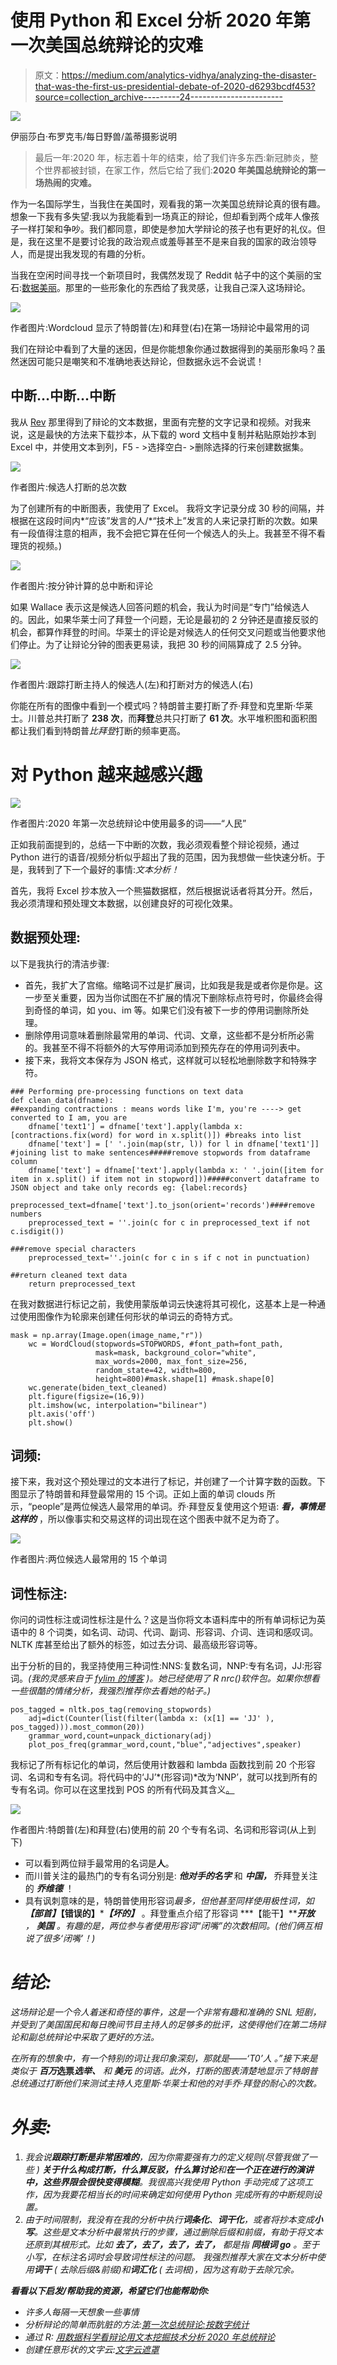 # 使用 Python 和 Excel 分析 2020 年第一次美国总统辩论的灾难

> 原文：<https://medium.com/analytics-vidhya/analyzing-the-disaster-that-was-the-first-us-presidential-debate-of-2020-d6293bcdf453?source=collection_archive---------24----------------------->

![](img/4cf654156b66981b049ff61240919df9.png)

伊丽莎白·布罗克韦/每日野兽/盖蒂摄影说明

> 最后一年:2020 年，标志着十年的结束，给了我们许多东西:新冠肺炎，整个世界都被封锁，在家工作，然后它给了我们:**2020 年美国总统辩论的第一场热闹的灾难。**

作为一名国际学生，当我住在美国时，观看我的第一次美国总统辩论真的很有趣。想象一下我有多失望:我以为我能看到一场真正的辩论，但却看到两个成年人像孩子一样打架和争吵。我们都同意，即使是参加大学辩论的孩子也有更好的礼仪。但是，我在这里不是要讨论我的政治观点或羞辱甚至不是来自我的国家的政治领导人，而是提出我发现的有趣的分析。

当我在空闲时间寻找一个新项目时，我偶然发现了 Reddit 帖子中的这个美丽的宝石:[数据美丽](https://www.reddit.com/r/dataisbeautiful/)。那里的一些形象化的东西给了我灵感，让我自己深入这场辩论。

![](img/e9b727797b1383e3f0c12686c3209a78.png)

作者图片:Wordcloud 显示了特朗普(左)和拜登(右)在第一场辩论中最常用的词

我们在辩论中看到了大量的迷因，但是你能想象你通过数据得到的美丽形象吗？虽然迷因可能只是嘲笑和不准确地表达辩论，但数据永远不会说谎！

## 中断…中断…中断

我从 [Rev](https://www.rev.com/blog/transcripts/donald-trump-joe-biden-1st-presidential-debate-transcript-2020) 那里得到了辩论的文本数据，里面有完整的文字记录和视频。对我来说，这是最快的方法来下载抄本，从下载的 word 文档中复制并粘贴原始抄本到 Excel 中，并使用文本到列，F5 - >选择空白- >删除选择的行来创建数据集。

![](img/a46f5a1665e404931de5f0520f7af691.png)

作者图片:候选人打断的总次数

为了创建所有的中断图表，我使用了 Excel。
我将文字记录分成 30 秒的间隔，并根据在这段时间内*“应该”发言的人/*“技术上”发言的人来记录打断的次数。如果有一段值得注意的相声，我不会把它算在任何一个候选人的头上。我甚至不得不看理货的视频。)

![](img/2715fbd1dd52d0bf096a9250f813d902.png)

作者图片:按分钟计算的总中断和评论

如果 Wallace 表示这是候选人回答问题的机会，我认为时间是“专门”给候选人的。因此，如果华莱士问了拜登一个问题，无论是最初的 2 分钟还是直接反驳的机会，都算作拜登的时间。华莱士的评论是对候选人的任何交叉问题或当他要求他们停止。为了让辩论分钟的图表更易读，我把 30 秒的间隔算成了 2.5 分钟。

![](img/27aa465d2c49b30d85a878cb8c49f694.png)

作者图片:跟踪打断主持人的候选人(左)和打断对方的候选人(右)

你能在所有的图像中看到一个模式吗？特朗普主要打断了乔·拜登和克里斯·华莱士。川普总共打断了 **238 次**，而**拜登**总共只打断了 **61 次**。水平堆积图和面积图都让我们看到特朗普*比拜登*打断的频率更高。

# 对 Python 越来越感兴趣

![](img/212fb88b978f96dd074b32e220f94132.png)

作者图片:2020 年第一次总统辩论中使用最多的词——“人民”

正如我前面提到的，总结一下中断的次数，我必须观看整个辩论视频，通过 Python 进行的语音/视频分析似乎超出了我的范围，因为我想做一些快速分析。于是，我转到了下一个最好的事情:*文本分析！*

首先，我将 Excel 抄本放入一个熊猫数据框，然后根据说话者将其分开。然后，我必须清理和预处理文本数据，以创建良好的可视化效果。

## 数据预处理:

以下是我执行的清洁步骤:

*   首先，我扩大了宫缩。缩略词不过是扩展词，比如我是我是或者你是你是。这一步至关重要，因为当你试图在不扩展的情况下删除标点符号时，你最终会得到奇怪的单词，如 you、im 等。如果它们没有被下一步的停用词删除所处理。
*   删除停用词意味着删除最常用的单词、代词、文章，这些都不是分析所必需的。我甚至不得不将额外的大写停用词添加到预先存在的停用词列表中。
*   接下来，我将文本保存为 JSON 格式，这样就可以轻松地删除数字和特殊字符。

```
### Performing pre-processing functions on text data
def clean_data(dfname):
##expanding contractions : means words like I'm, you're ----> get converted to I am, you are
    dfname['text1'] = dfname['text'].apply(lambda x: [contractions.fix(word) for word in x.split()]) #breaks into list
    dfname['text'] = [' '.join(map(str, l)) for l in dfname['text1']]                                #joining list to make sentences#####remove stopwords from dataframe column
    dfname['text'] = dfname['text'].apply(lambda x: ' '.join([item for item in x.split() if item not in stopword]))#####convert dataframe to JSON object and take only records eg: {label:records}
    preprocessed_text=dfname['text'].to_json(orient='records')####remove numbers    
    preprocessed_text = ''.join(c for c in preprocessed_text if not c.isdigit())

###remove special characters
    preprocessed_text=''.join(c for c in s if c not in punctuation)

##return cleaned text data
    return preprocessed_text
```

在我对数据进行标记之前，我使用蒙版单词云快速将其可视化，这基本上是一种通过使用图像作为轮廓来创建任何形状的单词云的奇特方式。

```
mask = np.array(Image.open(image_name,"r")) 
    wc = WordCloud(stopwords=STOPWORDS, #font_path=font_path,
                   mask=mask, background_color="white",
                   max_words=2000, max_font_size=256,
                   random_state=42, width=800,
                   height=800)#mask.shape[1] #mask.shape[0]
    wc.generate(biden_text_cleaned)
    plt.figure(figsize=(16,9))
    plt.imshow(wc, interpolation="bilinear")
    plt.axis('off')
    plt.show()
```

## 词频:

接下来，我对这个预处理过的文本进行了标记，并创建了一个计算字数的函数。下图显示了特朗普和拜登最常用的 15 个词。正如上面的单词 clouds 所示，“people”是两位候选人最常用的单词。乔·拜登反复使用这个短语: ***看，事情是这样的*** ，所以像事实和交易这样的词出现在这个图表中就不足为奇了。

![](img/9c37498581cee475ffa0995be00d2d98.png)

作者图片:两位候选人最常用的 15 个单词

## 词性标注:

你问的词性标注或词性标注是什么？这是当你将文本语料库中的所有单词标记为英语中的 8 个词类，如名词、动词、代词、副词、形容词、介词、连词和感叹词。NLTK 库甚至给出了额外的标签，如过去分词、最高级形容词等。

出于分析的目的，我坚持使用三种词性:NNS:复数名词，NNP:专有名词，JJ:形容词。*(我的灵感来自于* [*fylim 的博客*](https://towardsdatascience.com/analyzing-the-chaotic-presidential-debate-2020-with-text-mining-techniques-238ed09d74c1) *)。她已经使用了 R nrc()软件包。如果你想看一些很酷的情绪分析，我强烈推荐你去看她的帖子。)*

```
pos_tagged = nltk.pos_tag(removing_stopwords)
    adj=dict(Counter(list(filter(lambda x: (x[1] == 'JJ' ), pos_tagged))).most_common(20)) 
    grammar_word,count=unpack_dictionary(adj)
    plot_pos_freq(grammar_word,count,"blue","adjectives",speaker)
```

我标记了所有标记化的单词，然后使用计数器和 lambda 函数找到前 20 个形容词、名词和专有名词。将代码中的‘JJ’*(形容词)*改为‘NNP’，就可以找到所有的专有名词。你可以在这里找到 POS 的所有代码及其含义[。](https://pythonprogramming.net/part-of-speech-tagging-nltk-tutorial/)

![](img/804eee9597660d7540126c51bcf34df0.png)

作者图片:特朗普(左)和拜登(右)使用的前 20 个专有名词、名词和形容词(从上到下)

*   可以看到两位辩手最常用的名词是**人**。
*   而川普关注的最热门的专有名词分别是: ***他对手的名字*** 和 ***中国，*** 乔拜登关注的 ***乔维德*** ！
*   具有讽刺意味的是，特朗普使用形容词*最多，但他甚至同样使用极性词，如 ***【部首】******【错误的】******【坏的】*** 。拜登重点介绍了形容词 ***【能干】******开放*** ， ***美国*** 。有趣的是，两位参与者使用形容词“闭嘴”的次数相同。(*他们俩互相说了很多‘闭嘴’！*)*

# ***结论**:*

*这场辩论是一个令人着迷和奇怪的事件，这是一个非常有趣和准确的 SNL 短剧，并受到了美国国民和每日晚间节目主持人的足够多的批评，这使得他们在第二场辩论和副总统辩论中采取了更好的方法。*

*在所有的想象中，有一个特别的词让我印象深刻，那就是——‘T0’*人* 。”接下来是类似于 ***百万******选票******选举、*** 和 ***美元*** 的词语。此外，打断的图表清楚地显示了特朗普总统通过打断他们来测试主持人克里斯·华莱士和他的对手乔·拜登的耐心的次数。*

# *外卖:*

1.  *我会说**跟踪打断是非常困难的**，因为你需要强有力的定义规则(*尽管我做了一些* ) **关于什么构成打断，什么算反驳，什么算讨论**和**在一个正在进行的演讲中，这些界限会很快变得模糊**。我很高兴我使用 Python 手动完成了这项工作，因为我要花相当长的时间来确定如何使用 Python 完成所有的中断规则设置。*
2.  *由于时间限制，我没有在我的分析中执行**词条化**、**词干化**，或者将抄本变成**小写**。这些是文本分析中最常执行的步骤，通过删除后缀和前缀，有助于将文本还原到其根形式。比如 ***去了，去了，去了，去了，*** 都是指 ***同根词 go*** 。至于小写，在标注名词时会导致词性标注的问题。
    我强烈推荐大家在文本分析中使用**词干** ( *去除后缀&前缀*)和**词汇化** ( *去词根*)，因为这有助于去除冗余。*

***看看以下启发/帮助我的资源，希望它们也能帮助你:***

*   *许多人每隔一天想象一些事情*
*   *分析辩论的简单而肮脏的方法:[第一次总统辩论:按数字统计](https://towardsdatascience.com/1st-presidential-debate-by-the-numbers-dee50b35f4ac)*
*   *通过 R: [用数据科学看辩论用文本挖掘技术分析 2020 年总统辩论](https://towardsdatascience.com/analyzing-the-chaotic-presidential-debate-2020-with-text-mining-techniques-238ed09d74c1)*
*   *创建任意形状的文字云:[文字云遮罩](https://towardsdatascience.com/create-word-cloud-into-any-shape-you-want-using-python-d0b88834bc32)*